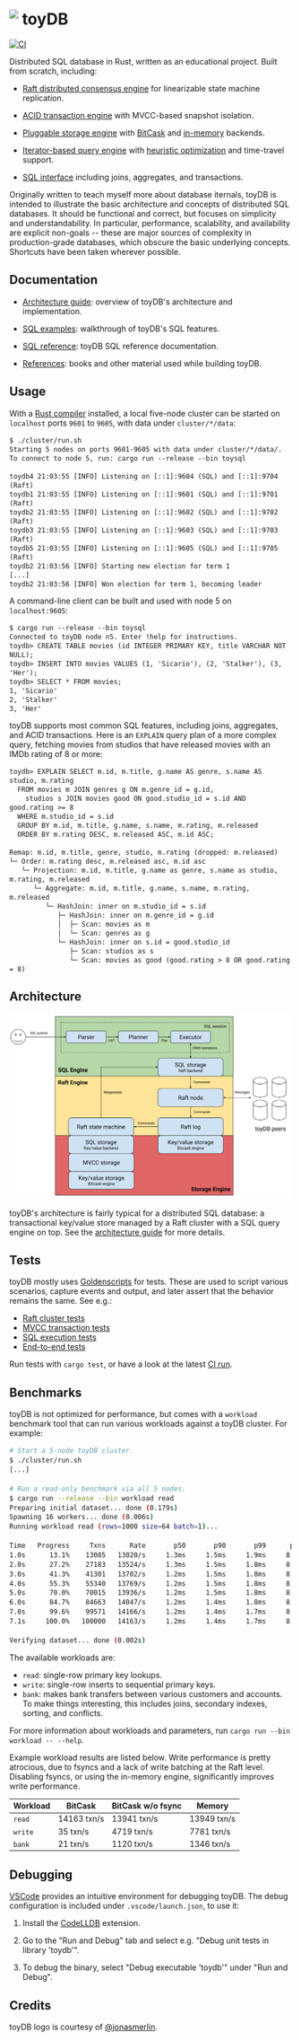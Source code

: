 # <a><img src="./docs/images/toydb.svg" height="40" valign="top" /></a> toyDB

[![CI](https://github.com/erikgrinaker/toydb/actions/workflows/ci.yml/badge.svg)](https://github.com/erikgrinaker/toydb/actions/workflows/ci.yml)

Distributed SQL database in Rust, written as an educational project. Built from scratch, including:

* [Raft distributed consensus engine][raft] for linearizable state machine replication.

* [ACID transaction engine][txn] with MVCC-based snapshot isolation.

* [Pluggable storage engine][storage] with [BitCask][bitcask] and [in-memory][memory] backends.

* [Iterator-based query engine][query] with [heuristic optimization][optimizer] and time-travel 
  support.

* [SQL interface][sql] including joins, aggregates, and transactions.

Originally written to teach myself more about database iternals, toyDB is intended to illustrate 
the basic architecture and concepts of distributed SQL databases. It should be functional and 
correct, but focuses on simplicity and understandability. In particular, performance, scalability, 
and availability are explicit non-goals -- these are major sources of complexity in 
production-grade databases, which obscure the basic underlying concepts. Shortcuts have been taken 
wherever possible.

[raft]: https://github.com/erikgrinaker/toydb/blob/master/src/raft/mod.rs
[txn]: https://github.com/erikgrinaker/toydb/blob/master/src/storage/mvcc.rs
[storage]: https://github.com/erikgrinaker/toydb/blob/master/src/storage/engine.rs
[bitcask]: https://github.com/erikgrinaker/toydb/blob/master/src/storage/bitcask.rs
[memory]: https://github.com/erikgrinaker/toydb/blob/master/src/storage/memory.rs
[query]: https://github.com/erikgrinaker/toydb/blob/master/src/sql/execution/execute.rs
[optimizer]: https://github.com/erikgrinaker/toydb/blob/master/src/sql/planner/optimizer.rs
[sql]: https://github.com/erikgrinaker/toydb/blob/master/src/sql/mod.rs

## Documentation

* [Architecture guide](docs/architecture.md): overview of toyDB's architecture and implementation.

* [SQL examples](docs/examples.md): walkthrough of toyDB's SQL features.

* [SQL reference](docs/sql.md): toyDB SQL reference documentation.

* [References](docs/references.md): books and other material used while building toyDB.

## Usage

With a [Rust compiler](https://www.rust-lang.org/tools/install) installed, a local five-node 
cluster can be started on `localhost` ports `9601` to `9605`, with data under `cluster/*/data`:

```
$ ./cluster/run.sh
Starting 5 nodes on ports 9601-9605 with data under cluster/*/data/.
To connect to node 5, run: cargo run --release --bin toysql

toydb4 21:03:55 [INFO] Listening on [::1]:9604 (SQL) and [::1]:9704 (Raft)
toydb1 21:03:55 [INFO] Listening on [::1]:9601 (SQL) and [::1]:9701 (Raft)
toydb2 21:03:55 [INFO] Listening on [::1]:9602 (SQL) and [::1]:9702 (Raft)
toydb3 21:03:55 [INFO] Listening on [::1]:9603 (SQL) and [::1]:9703 (Raft)
toydb5 21:03:55 [INFO] Listening on [::1]:9605 (SQL) and [::1]:9705 (Raft)
toydb2 21:03:56 [INFO] Starting new election for term 1
[...]
toydb2 21:03:56 [INFO] Won election for term 1, becoming leader
```

A command-line client can be built and used with node 5 on `localhost:9605`:

```
$ cargo run --release --bin toysql
Connected to toyDB node n5. Enter !help for instructions.
toydb> CREATE TABLE movies (id INTEGER PRIMARY KEY, title VARCHAR NOT NULL);
toydb> INSERT INTO movies VALUES (1, 'Sicario'), (2, 'Stalker'), (3, 'Her');
toydb> SELECT * FROM movies;
1, 'Sicario'
2, 'Stalker'
3, 'Her'
```

toyDB supports most common SQL features, including joins, aggregates, and ACID transactions.
Here is an `EXPLAIN` query plan of a more complex query, fetching movies from studios that
have released movies with an IMDb rating of 8 or more:

```
toydb> EXPLAIN SELECT m.id, m.title, g.name AS genre, s.name AS studio, m.rating
  FROM movies m JOIN genres g ON m.genre_id = g.id,
    studios s JOIN movies good ON good.studio_id = s.id AND good.rating >= 8
  WHERE m.studio_id = s.id
  GROUP BY m.id, m.title, g.name, s.name, m.rating, m.released
  ORDER BY m.rating DESC, m.released ASC, m.id ASC;

Remap: m.id, m.title, genre, studio, m.rating (dropped: m.released)
└─ Order: m.rating desc, m.released asc, m.id asc
   └─ Projection: m.id, m.title, g.name as genre, s.name as studio, m.rating, m.released
      └─ Aggregate: m.id, m.title, g.name, s.name, m.rating, m.released
         └─ HashJoin: inner on m.studio_id = s.id
            ├─ HashJoin: inner on m.genre_id = g.id
            │  ├─ Scan: movies as m
            │  └─ Scan: genres as g
            └─ HashJoin: inner on s.id = good.studio_id
               ├─ Scan: studios as s
               └─ Scan: movies as good (good.rating > 8 OR good.rating = 8)
```

## Architecture

[![toyDB architecture](./docs/images/architecture.svg)](./docs/architecture.md)

toyDB's architecture is fairly typical for a distributed SQL database: a transactional
key/value store managed by a Raft cluster with a SQL query engine on top. See the
[architecture guide](./docs/architecture.md) for more details.

## Tests

toyDB mostly uses [Goldenscripts](https://github.com/erikgrinaker/goldenscript) for tests. These 
are used to script various scenarios, capture events and output, and later assert that the
behavior remains the same. See e.g.:

* [Raft cluster tests](https://github.com/erikgrinaker/toydb/tree/master/src/raft/testscripts/node)
* [MVCC transaction tests](https://github.com/erikgrinaker/toydb/tree/master/src/storage/testscripts/mvcc)
* [SQL execution tests](https://github.com/erikgrinaker/toydb/tree/master/src/sql/testscripts)
* [End-to-end tests](https://github.com/erikgrinaker/toydb/tree/master/tests/scripts)

Run tests with `cargo test`, or have a look at the latest 
[CI run](https://github.com/erikgrinaker/toydb/actions/workflows/ci.yml).

## Benchmarks

toyDB is not optimized for performance, but comes with a `workload` benchmark tool that can run 
various workloads against a toyDB cluster. For example:

```sh
# Start a 5-node toyDB cluster.
$ ./cluster/run.sh
[...]

# Run a read-only benchmark via all 5 nodes.
$ cargo run --release --bin workload read
Preparing initial dataset... done (0.179s)
Spawning 16 workers... done (0.006s)
Running workload read (rows=1000 size=64 batch=1)...

Time   Progress     Txns      Rate       p50       p90       p99      pMax
1.0s      13.1%    13085   13020/s     1.3ms     1.5ms     1.9ms     8.4ms
2.0s      27.2%    27183   13524/s     1.3ms     1.5ms     1.8ms     8.4ms
3.0s      41.3%    41301   13702/s     1.2ms     1.5ms     1.8ms     8.4ms
4.0s      55.3%    55340   13769/s     1.2ms     1.5ms     1.8ms     8.4ms
5.0s      70.0%    70015   13936/s     1.2ms     1.5ms     1.8ms     8.4ms
6.0s      84.7%    84663   14047/s     1.2ms     1.4ms     1.8ms     8.4ms
7.0s      99.6%    99571   14166/s     1.2ms     1.4ms     1.7ms     8.4ms
7.1s     100.0%   100000   14163/s     1.2ms     1.4ms     1.7ms     8.4ms

Verifying dataset... done (0.002s)
```

The available workloads are:

* `read`: single-row primary key lookups.
* `write`: single-row inserts to sequential primary keys.
* `bank`: makes bank transfers between various customers and accounts. To make things interesting,
  this includes joins, secondary indexes, sorting, and conflicts.

For more information about workloads and parameters, run `cargo run --bin workload -- --help`.

Example workload results are listed below. Write performance is pretty atrocious, due to fsyncs 
and a lack of write batching at the Raft level. Disabling fsyncs, or using the in-memory engine, 
significantly improves write performance.

| Workload | BitCask     | BitCask w/o fsync | Memory      |
|----------|-------------|-------------------|-------------|
| `read`   | 14163 txn/s | 13941 txn/s       | 13949 txn/s |
| `write`  | 35 txn/s    | 4719 txn/s        | 7781 txn/s  |
| `bank`   | 21 txn/s    | 1120 txn/s        | 1346 txn/s  |

## Debugging

[VSCode](https://code.visualstudio.com) provides an intuitive environment for debugging toyDB.
The debug configuration is included under `.vscode/launch.json`, to use it:

1. Install the [CodeLLDB](https://marketplace.visualstudio.com/items?itemName=vadimcn.vscode-lldb)
   extension.

2. Go to the "Run and Debug" tab and select e.g. "Debug unit tests in library 'toydb'".

3. To debug the binary, select "Debug executable 'toydb'" under "Run and Debug".

## Credits

toyDB logo is courtesy of [@jonasmerlin](https://github.com/jonasmerlin).
